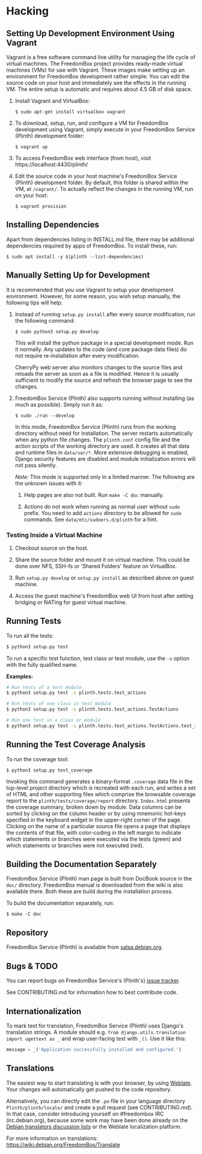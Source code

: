 # Hacking

## Setting Up Development Environment Using Vagrant

Vagrant is a free software command line utility for managing the life cycle of
virtual machines. The FreedomBox project provides ready-made virtual machines
(VMs) for use with Vagrant. These images make setting up an environment for
FreedomBox development rather simple: You can edit the source code on your host
and immediately see the effects in the running VM. The entire setup is automatic
and requires about 4.5 GB of disk space.

1.  Install Vagrant and VirtualBox:

    ```
    $ sudo apt-get install virtualbox vagrant
    ```

2.  To download, setup, run, and configure a VM for FreedomBox development using
    Vagrant, simply execute in your FreedomBox Service (Plinth) development
    folder:

    ```
    $ vagrant up
    ```

3.  To access FreedomBox web interface (from host), visit
    https://localhost:4430/plinth/

4.  Edit the source code in your host machine's FreedomBox Service (Plinth)
    development folder. By default, this folder is shared within the VM, at
    `/vagrant/`. To actually reflect the changes in the running VM, run on your
    host:

    ```
    $ vagrant provision
    ```

## Installing Dependencies

Apart from dependencies listing in INSTALL.md file, there may be additional
dependencies required by apps of FreedomBox. To install these, run:

```
$ sudo apt install -y $(plinth --list-dependencies)
```

## Manually Setting Up for Development

It is recommended that you use Vagrant to setup your development environment.
However, for some reason, you wish setup manually, the following tips will help:

1.  Instead of running `setup.py install` after every source modification, run
    the following command:

    ```
    $ sudo python3 setup.py develop
    ```

    This will install the python package in a special development mode.  Run it
    normally.  Any updates to the code (and core package data files) do not
    require re-installation after every modification.

    CherryPy web server also monitors changes to the source files and reloads
    the server as soon as a file is modified.  Hence it is usually sufficient
    to modify the source and refresh the browser page to see the changes.

2.  FreedomBox Service (Plinth) also supports running without installing (as much
    as possible). Simply run it as:

    ```
    $ sudo ./run --develop
    ```

    In this mode, FreedomBox Service (Plinth) runs from the working directory
    without need for installation. The server restarts automatically when any
    python file changes.  The `plinth.conf` config file and the action
    scripts of the working directory are used. It creates all that data and
    runtime files in `data/var/*`.
    More extensive debugging is enabled, Django security features are disabled
    and module initialization errors will not pass silently.

    *Note:* This mode is supported only in a limited manner.  The following are
    the unknown issues with it:

     1. Help pages are also not built. Run `make -C doc` manually.

     2. Actions do not work when running as normal user without `sudo` prefix.
        You need to add `actions` directory to be allowed for `sudo` commands.
        See `data/etc/sudoers.d/plinth` for a hint.

### Testing Inside a Virtual Machine

1.  Checkout source on the host.

2.  Share the source folder and mount it on virtual machine.  This could be done
    over NFS, SSH-fs or 'Shared Folders' feature on VirtualBox.

3.  Run `setup.py develop` or `setup.py install` as described above on guest
    machine.

4.  Access the guest machine's FreedomBox web UI from host after setting bridging
    or NATing for guest virtual machine.

## Running Tests

To run all the tests:

```bash
$ python3 setup.py test
```

To run a specific test function, test class or test module, use the `-s` option
with the fully qualified name.

**Examples:**

```bash
# Run tests of a test module
$ python3 setup.py test -s plinth.tests.test_actions

# Run tests of one class in test module
$ python3 setup.py test -s plinth.tests.test_actions.TestActions

# Run one test in a class or module
$ python3 setup.py test -s plinth.tests.test_actions.TestActions.test_is_package_manager_busy
```

## Running the Test Coverage Analysis

To run the coverage tool:

```
$ python3 setup.py test_coverage
```

Invoking this command generates a binary-format `.coverage` data file in
the top-level project directory which is recreated with each run, and
writes a set of HTML and other supporting files which comprise the
browsable coverage report to the `plinth/tests/coverage/report` directory.
`Index.html` presents the coverage summary, broken down by module.  Data
columns can be sorted by clicking on the column header or by using mnemonic
hot-keys specified in the keyboard widget in the upper-right corner of the
page.  Clicking on the name of a particular source file opens a page that
displays the contents of that file, with color-coding in the left margin to
indicate which statements or branches were executed via the tests (green)
and which statements or branches were not executed (red).

## Building the Documentation Separately

FreedomBox Service (Plinth) man page is built from DocBook source in the `doc/`
directory. FreedomBox manual is downloaded from the wiki is also available
there. Both these are build during the installation process.

To build the documentation separately, run:

```
$ make -C doc
```

## Repository

FreedomBox Service (Plinth) is available from
[salsa.debian.org](https://salsa.debian.org/freedombox-team/plinth).

## Bugs & TODO

You can report bugs on FreedomBox Service's (Plinth's) [issue
tracker](https://salsa.debian.org/freedombox-team/plinth/issues).

See CONTRIBUTING.md for information how to best contribute code.

## Internationalization

To mark text for translation, FreedomBox Service (Plinth) uses Django's
translation strings. A module should e.g. `from django.utils.translation import
ugettext as _` and wrap user-facing text with `_()`. Use it like this:

```python
message = _('Application successfully installed and configured.')
```

## Translations

The easiest way to start translating is with your browser, by using
[Weblate](https://hosted.weblate.org/projects/freedombox/plinth/).
Your changes will automatically get pushed to the code repository.

Alternatively, you can directly edit the `.po` file in your language directory
`Plinth/plinth/locale/` and create a pull request (see CONTRIBUTING.md).
In that case, consider introducing yourself on #freedombox IRC (irc.debian.org),
because some work may have been done already on the [Debian translators
discussion lists](https://www.debian.org/MailingLists/subscribe)
or the Weblate localization platform.

For more information on translations: https://wiki.debian.org/FreedomBox/Translate
